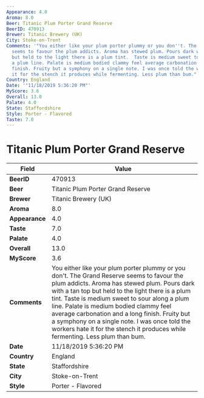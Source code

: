 ```yaml
---
Appearance: 4.0
Aroma: 8.0
Beer: Titanic Plum Porter Grand Reserve
BeerID: 470913
Brewer: Titanic Brewery (UK)
City: Stoke-on-Trent
Comments: '"You either like your plum porter plummy or you don''t. The Grand Reserve
  seems to favour the plum addicts. Aroma has stewed plum. Pours dark with a tan top
  but held to the light there is a plum tint.  Taste is medium sweet to sour along
  a plum line. Palate is medium bodied clammy feel average carbonation and a long
  finish. Fruity but a symphony on a single note. I was once told the workers hate
  it for the stench it produces while fermenting. Less plum than bum."'
Country: England
Date: '"11/18/2019 5:36:20 PM"'
MyScore: 3.6
Overall: 13.0
Palate: 4.0
State: Staffordshire
Style: Porter - Flavored
Taste: 7.0
---
```


# Titanic Plum Porter Grand Reserve

| Field         | Value |
|---------------|-------|
| **BeerID** | 470913 |
| **Beer** | Titanic Plum Porter Grand Reserve |
| **Brewer** | Titanic Brewery (UK) |
| **Aroma** | 8.0 |
| **Appearance** | 4.0 |
| **Taste** | 7.0 |
| **Palate** | 4.0 |
| **Overall** | 13.0 |
| **MyScore** | 3.6 |
| **Comments** | You either like your plum porter plummy or you don't. The Grand Reserve seems to favour the plum addicts. Aroma has stewed plum. Pours dark with a tan top but held to the light there is a plum tint.  Taste is medium sweet to sour along a plum line. Palate is medium bodied clammy feel average carbonation and a long finish. Fruity but a symphony on a single note. I was once told the workers hate it for the stench it produces while fermenting. Less plum than bum. |
| **Date** | 11/18/2019 5:36:20 PM |
| **Country** | England |
| **State** | Staffordshire |
| **City** | Stoke-on-Trent |
| **Style** | Porter - Flavored |
